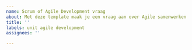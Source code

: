 ```yaml
---
name: Scrum of Agile Development vraag
about: Met deze template maak je een vraag aan over Agile samenwerken
title: ''
labels: unit agile development
assignees: ''

---
```




